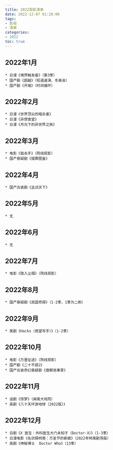 ```yaml
---
title: 2022观影清单
date: 2022-12-07 01:28:00
tags: 
- 影视
- 清单
categories: 
- 2022
toc: true
---
```


## 2022年1月

	* 日漫《境界触发者》（第3季）
	* 国产剧《超越》（短道速滑、冬奥会）
	* 国产剧《开端》（时间循环）

## 2022年2月

	* 日漫《世界顶尖的暗杀者》
	* 日漫《异想食堂》
	* 日漫《月光下的异世界之旅》

## 2022年3月

	* 电影《狙击手》（院线观影）
	* 国产悬疑剧《猎罪图鉴》

## 2022年4月

	* 国产古装剧《且试天下》

## 2022年5月

	* 无

## 2022年6月

	* 无

## 2022年7月

	* 电影《隐入尘烟》（院线观影）

## 2022年8月

	* 国产悬疑剧《民国奇探》（1-2季，1季为二刷）

## 2022年9月

	* 美剧《Hacks（绝望写手）》（1-2季）

## 2022年10月

	* 电影《万里征途》（院线观影）
	* 国产剧《二十不惑2》
	* 国产古装奇幻悬疑剧《唐朝诡事录》

## 2022年11月

	* 话剧《惊梦》（闽南大戏院）
	* 英剧《八十天环游地球（2022版）》


## 2022年12月

	* 日剧《X 医生：外科医生大门未知子（Doctor-X）》（1-3季）
	* 日漫电影《名侦探柯南：万圣节的新娘》（2022年柯南剧场版）
	* 英剧《神秘博士  Doctor Who》（13季）

